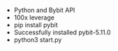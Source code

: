 - Python and Bybit API
- 100x leverage
- pip install pybit
- Successfully installed pybit-5.11.0
- python3 start.py
